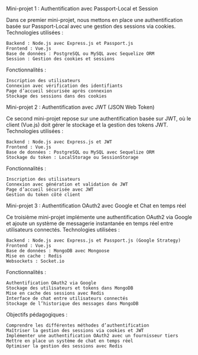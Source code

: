 Mini-projet 1 : Authentification avec Passport-Local et Session

Dans ce premier mini-projet, nous mettons en place une authentification basée sur Passport-Local avec une gestion des sessions via cookies.
Technologies utilisées :

    Backend : Node.js avec Express.js et Passport.js
    Frontend : Vue.js
    Base de données : PostgreSQL ou MySQL avec Sequelize ORM
    Session : Gestion des cookies et sessions

Fonctionnalités :

    Inscription des utilisateurs
    Connexion avec vérification des identifiants
    Page d’accueil sécurisée après connexion
    Stockage des sessions dans des cookies

Mini-projet 2 : Authentification avec JWT (JSON Web Token)

Ce second mini-projet repose sur une authentification basée sur JWT, où le client (Vue.js) doit gérer le stockage et la gestion des tokens JWT.
Technologies utilisées :

    Backend : Node.js avec Express.js et JWT
    Frontend : Vue.js
    Base de données : PostgreSQL ou MySQL avec Sequelize ORM
    Stockage du token : LocalStorage ou SessionStorage

Fonctionnalités :

    Inscription des utilisateurs
    Connexion avec génération et validation de JWT
    Page d’accueil sécurisée avec JWT
    Gestion du token côté client

Mini-projet 3 : Authentification OAuth2 avec Google et Chat en temps réel

Ce troisième mini-projet implémente une authentification OAuth2 via Google et ajoute un système de messagerie instantanée en temps réel entre utilisateurs connectés.
Technologies utilisées :

    Backend : Node.js avec Express.js et Passport.js (Google Strategy)
    Frontend : Vue.js
    Base de données : MongoDB avec Mongoose
    Mise en cache : Redis
    Websockets : Socket.io

Fonctionnalités :

    Authentification OAuth2 via Google
    Stockage des utilisateurs et tokens dans MongoDB
    Mise en cache des sessions avec Redis
    Interface de chat entre utilisateurs connectés
    Stockage de l’historique des messages dans MongoDB

Objectifs pédagogiques :

    Comprendre les différentes méthodes d’authentification
    Maîtriser la gestion des sessions via cookies et JWT
    Implémenter une authentification OAuth2 avec un fournisseur tiers
    Mettre en place un système de chat en temps réel
    Optimiser la gestion des sessions avec Redis
